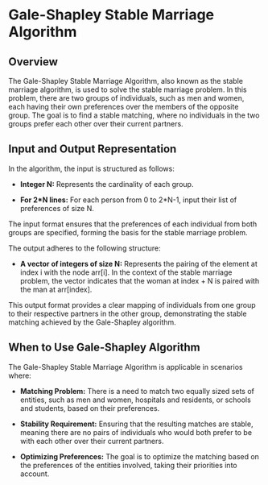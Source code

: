 # Gale-Shapley Stable Marriage Algorithm

## Overview

The Gale-Shapley Stable Marriage Algorithm, also known as the stable marriage algorithm, is used to solve the stable marriage problem. In this problem, there are two groups of individuals, such as men and women, each having their own preferences over the members of the opposite group. The goal is to find a stable matching, where no individuals in the two groups prefer each other over their current partners.

## Input and Output Representation

In the algorithm, the input is structured as follows:

- **Integer N:** Represents the cardinality of each group.

- **For 2*N lines:** For each person from 0 to 2*N-1, input their list of preferences of size N.

The input format ensures that the preferences of each individual from both groups are specified, forming the basis for the stable marriage problem.

The output adheres to the following structure:

- **A vector of integers of size N:** Represents the pairing of the element at index i with the node arr[i]. In the context of the stable marriage problem, the vector indicates that the woman at index + N is paired with the man at arr[index].

This output format provides a clear mapping of individuals from one group to their respective partners in the other group, demonstrating the stable matching achieved by the Gale-Shapley algorithm.

## When to Use Gale-Shapley Algorithm

The Gale-Shapley Stable Marriage Algorithm is applicable in scenarios where:

- **Matching Problem:** There is a need to match two equally sized sets of entities, such as men and women, hospitals and residents, or schools and students, based on their preferences.

- **Stability Requirement:** Ensuring that the resulting matches are stable, meaning there are no pairs of individuals who would both prefer to be with each other over their current partners.

- **Optimizing Preferences:** The goal is to optimize the matching based on the preferences of the entities involved, taking their priorities into account.


